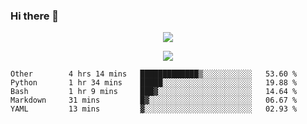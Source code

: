 ### Hi there 👋

<!--
**SuuTTT/SuuTTT** is a ✨ _special_ ✨ repository because its `README.md` (this file) appears on your GitHub profile.

Here are some ideas to get you started:

- 🔭 I’m currently working on ...
- 🌱 I’m currently learning ...
- 👯 I’m looking to collaborate on ...
- 🤔 I’m looking for help with ...
- 💬 Ask me about ...
- 📫 How to reach me: ...
- 😄 Pronouns: ...
- ⚡ Fun fact: ...
-->

<div align='center'>
    <p align='center'>
        <img src='https://github-readme-stats.vercel.app/api?line_height=27&username=SuuTTT&show_icons=true&theme=solarized-light'/>
    </p>
</div>    
<div align='center'>  
    <p align='center'>
        <img src='https://github-readme-stats.vercel.app/api/wakatime?username=SuuTTT&theme=solarized-light'/>
    </p>
    
</div>  

<!--START_SECTION:waka-->

```text
Other        4 hrs 14 mins   █████████████▒░░░░░░░░░░░   53.60 %
Python       1 hr 34 mins    █████░░░░░░░░░░░░░░░░░░░░   19.88 %
Bash         1 hr 9 mins     ███▓░░░░░░░░░░░░░░░░░░░░░   14.64 %
Markdown     31 mins         █▓░░░░░░░░░░░░░░░░░░░░░░░   06.67 %
YAML         13 mins         ▓░░░░░░░░░░░░░░░░░░░░░░░░   02.93 %
```

<!--END_SECTION:waka-->
